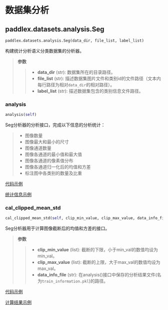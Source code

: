 # 数据集分析

## paddlex.datasets.analysis.Seg
```python
paddlex.datasets.analysis.Seg(data_dir, file_list, label_list)
```

构建统计分析语义分类数据集的分析器。

> **参数**
> > * **data_dir** (str): 数据集所在的目录路径。  
> > * **file_list** (str): 描述数据集图片文件和类别id的文件路径（文本内每行路径为相对`data_dir`的相对路径）。  
> > * **label_list** (str): 描述数据集包含的类别信息文件路径。  

### analysis
```python
analysis(self)
```

Seg分析器的分析接口，完成以下信息的分析统计：

> * 图像数量
> * 图像最大和最小的尺寸
> * 图像通道数量
> * 图像各通道的最小值和最大值
> * 图像各通道的像素值分布
> * 图像各通道归一化后的均值和方差
> * 标注图中各类别的数量及比重

[代码示例](https://github.com/PaddlePaddle/PaddleX/blob/develop/examples/multi-channel_remote_sensing/tools/analysis.py)

[统计信息示例](../examples/multi-channel_remote_sensing/analysis.html#id2)

### cal_clipped_mean_std
```python
cal_clipped_mean_std(self, clip_min_value, clip_max_value, data_info_file)
```

Seg分析器用于计算图像截断后的均值和方差的接口。

> **参数**
> > * **clip_min_value** (list):  截断的下限，小于min_val的数值均设为min_val。
> > * **clip_max_value** (list): 截断的上限，大于max_val的数值均设为max_val。
> > * **data_info_file** (str): 在analysis()接口中保存的分析结果文件(名为`train_information.pkl`)的路径。

[代码示例](https://github.com/PaddlePaddle/PaddleX/blob/develop/examples/multi-channel_remote_sensing/tools/cal_clipped_mean_std.py)

[计算结果示例](../examples/multi-channel_remote_sensing/analysis.html#id4)
